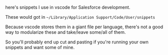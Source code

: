 here's snippets I use in vscode for Salesforce development.

These would got in `~/Library/Application Support/Code/User/snippets`

Because vscode stores them in a giant file per language, there's not a good way to modularize these and take/leave some/all of them.

So you'll probably end up cut and pasting if you're running your own snippets and want some of mine.